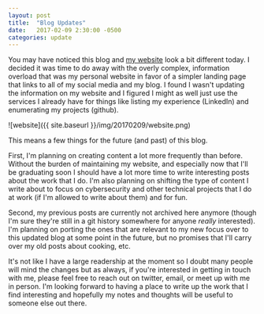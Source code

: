 ```yaml
---
layout: post
title:  "Blog Updates"
date:   2017-02-09 2:30:00 -0500
categories: update
---
```

You may have noticed this blog and [my website] look a bit different today. I
decided it was time to do away with the overly complex, information overload
that was my personal website in favor of a simpler landing page that links to
all of my social media and my blog. I found I wasn't updating the information
on my website and I figured I might as well just use the services I already
have for things like listing my experience (LinkedIn) and enumerating my
projects (github).

![website]({{ site.baseurl }}/img/20170209/website.png)

This means a few things for the future (and past) of this blog.

First, I'm planning on creating content a lot more frequently than before.
Without the burden of maintaining my website, and especially now that I'll be
graduating soon I should have a lot more time to write interesting posts about
the work that I do. I'm also planning on shifting the type of content I write
about to focus on cybersecurity and other technical projects that I do at work
(if I'm allowed to write about them) and for fun.

Second, my previous posts are currently not archived here anymore (though I'm
sure they're still in a git history somewhere for anyone _really_ interested).
I'm planning on porting the ones that are relevant to my new focus over to this
updated blog at some point in the future, but no promises that I'll carry over
my old posts about cooking, etc.

It's not like I have a large readership at the moment so I doubt many people
will mind the changes but as always, if you're interested in getting in touch
with me, please feel free to reach out on twitter, email, or meet up with me in
person. I'm looking forward to having a place to write up the work that I find
interesting and hopefully my notes and thoughts will be useful to someone else
out there.

[my website]: http://ainterr.github.io
